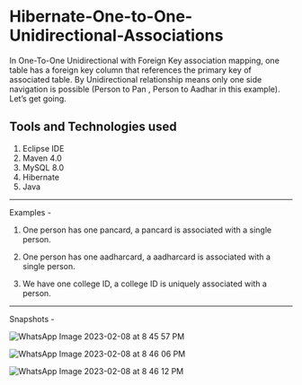 # Hibernate-One-to-One-Unidirectional-Associations

In One-To-One Unidirectional with Foreign Key association mapping, 
one table has a foreign key column that references the primary key of associated table.
By Unidirectional relationship means only one side navigation is possible
(Person to Pan , Person to Aadhar in this example). Let’s get going.

Tools and Technologies used 
-------------------------------
1. Eclipse IDE
2. Maven 4.0
3. MySQL 8.0
4. Hibernate 
5. Java 
-------------------------------------------------
Examples - 
1. One person has one pancard, a pancard is associated with a single person.

2. One person has one aadharcard, a aadharcard is associated with a single person.

3. We have one college ID, a college ID is uniquely associated with a person.
---------------------------------
Snapshots -

![WhatsApp Image 2023-02-08 at 8 45 57 PM](https://user-images.githubusercontent.com/107803628/217571230-914b2045-e1f3-41b7-bd49-c665fdc80c6d.jpeg)

![WhatsApp Image 2023-02-08 at 8 46 06 PM](https://user-images.githubusercontent.com/107803628/217571345-64df495d-99e4-481f-9c64-be36f09ee0c4.jpeg)

![WhatsApp Image 2023-02-08 at 8 46 12 PM](https://user-images.githubusercontent.com/107803628/217571430-b79e47aa-c039-48dc-98c0-680ed3e359fc.jpeg)
